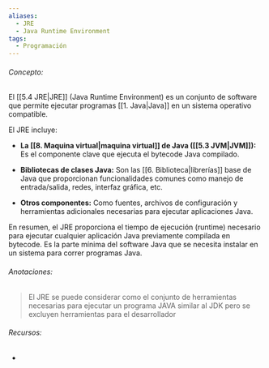 ```yaml
---
aliases:
  - JRE
  - Java Runtime Environment
tags:
  - Programación
---
```

###### Concepto:

El [[5.4 JRE|JRE]] (Java Runtime Environment) es un conjunto de software que permite ejecutar programas [[1. Java|Java]] en un sistema operativo compatible. 

El JRE incluye:

- **La [[8. Maquina virtual|maquina virtual]] de Java ([[5.3 JVM|JVM]]):** Es el componente clave que ejecuta el bytecode Java compilado.

- **Bibliotecas de clases Java:** Son las [[6. Biblioteca|librerías]] base de Java que proporcionan funcionalidades comunes como manejo de entrada/salida, redes, interfaz gráfica, etc.

- **Otros componentes:** Como fuentes, archivos de configuración y herramientas adicionales necesarias para ejecutar aplicaciones Java.

En resumen, el JRE proporciona el tiempo de ejecución (runtime) necesario para ejecutar cualquier aplicación Java previamente compilada en bytecode. Es la parte mínima del software Java que se necesita instalar en un sistema para correr programas Java. 

###### Anotaciones:

> El JRE se puede considerar como el conjunto de herramientas necesarias para ejecutar un programa JAVA similar al JDK pero se excluyen herramientas para el desarrollador

###### Recursos:

- 
